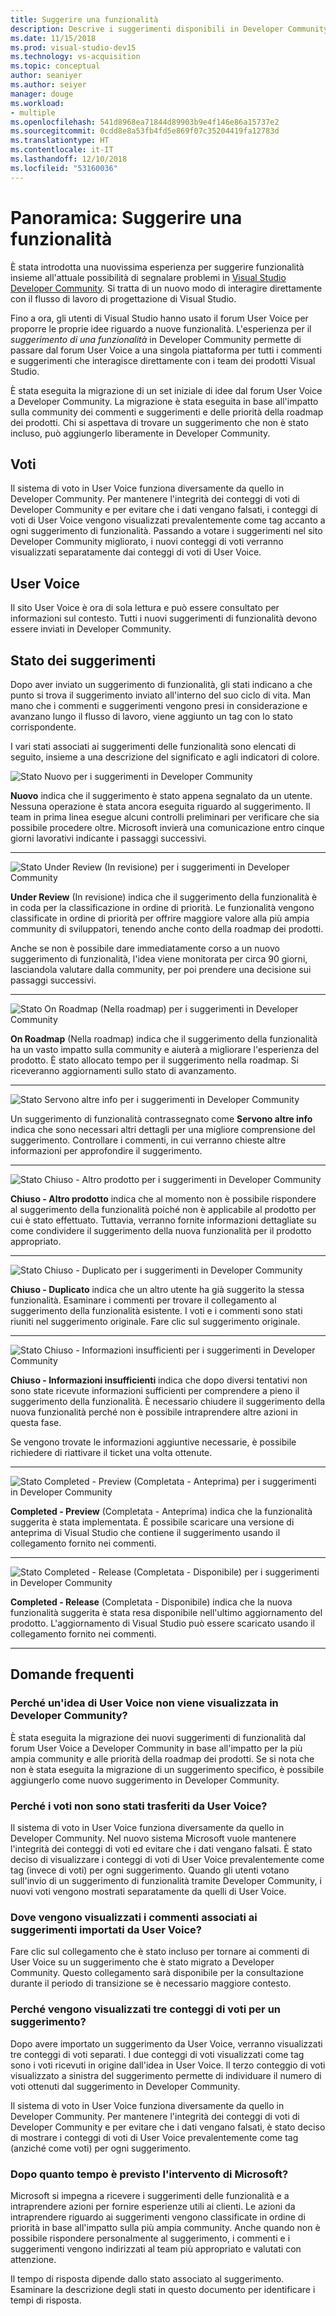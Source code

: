 ```yaml
---
title: Suggerire una funzionalità
description: Descrive i suggerimenti disponibili in Developer Community, come immettere un suggerimento e come vengono usati i suggerimenti da Microsoft nella roadmap per Visual Studio
ms.date: 11/15/2018
ms.prod: visual-studio-dev15
ms.technology: vs-acquisition
ms.topic: conceptual
author: seaniyer
ms.author: seiyer
manager: douge
ms.workload:
- multiple
ms.openlocfilehash: 541d8968ea71844d89903b9e4f146e86a15737e2
ms.sourcegitcommit: 0cdd8e8a53fb4fd5e869f07c35204419fa12783d
ms.translationtype: HT
ms.contentlocale: it-IT
ms.lasthandoff: 12/10/2018
ms.locfileid: "53160036"
---
```

# <a name="overview-suggest-a-feature"></a>Panoramica: Suggerire una funzionalità

È stata introdotta una nuovissima esperienza per suggerire funzionalità insieme all'attuale possibilità di segnalare problemi in [Visual Studio Developer Community](https://developercommunity.visualstudio.com). Si tratta di un nuovo modo di interagire direttamente con il flusso di lavoro di progettazione di Visual Studio.

Fino a ora, gli utenti di Visual Studio hanno usato il forum User Voice per proporre le proprie idee riguardo a nuove funzionalità. L'esperienza per il *suggerimento di una funzionalità* in Developer Community permette di passare dal forum User Voice a una singola piattaforma per tutti i commenti e suggerimenti che interagisce direttamente con i team dei prodotti Visual Studio.

È stata eseguita la migrazione di un set iniziale di idee dal forum User Voice a Developer Community. La migrazione è stata eseguita in base all'impatto sulla community dei commenti e suggerimenti e delle priorità della roadmap dei prodotti. Chi si aspettava di trovare un suggerimento che non è stato incluso, può aggiungerlo liberamente in Developer Community.

## <a name="votes"></a>Voti

Il sistema di voto in User Voice funziona diversamente da quello in Developer Community. Per mantenere l'integrità dei conteggi di voti di Developer Community e per evitare che i dati vengano falsati, i conteggi di voti di User Voice vengono visualizzati prevalentemente come tag accanto a ogni suggerimento di funzionalità. Passando a votare i suggerimenti nel sito Developer Community migliorato, i nuovi conteggi di voti verranno visualizzati separatamente dai conteggi di voti di User Voice.

## <a name="user-voice"></a>User Voice

Il sito User Voice è ora di sola lettura e può essere consultato per informazioni sul contesto. Tutti i nuovi suggerimenti di funzionalità devono essere inviati in Developer Community.

## <a name="suggestion-status"></a>Stato dei suggerimenti

Dopo aver inviato un suggerimento di funzionalità, gli stati indicano a che punto si trova il suggerimento inviato all'interno del suo ciclo di vita. Man mano che i commenti e suggerimenti vengono presi in considerazione e avanzano lungo il flusso di lavoro, viene aggiunto un tag con lo stato corrispondente.

I vari stati associati ai suggerimenti delle funzionalità sono elencati di seguito, insieme a una descrizione del significato e agli indicatori di colore.

![Stato Nuovo per i suggerimenti in Developer Community](../ide/media/SuggestStates/New.jpg)

**Nuovo** indica che il suggerimento è stato appena segnalato da un utente. Nessuna operazione è stata ancora eseguita riguardo al suggerimento. Il team in prima linea esegue alcuni controlli preliminari per verificare che sia possibile procedere oltre. Microsoft invierà una comunicazione entro cinque giorni lavorativi indicante i passaggi successivi.

- - -

![Stato Under Review (In revisione) per i suggerimenti in Developer Community](../ide/media/SuggestStates/UnderReview.jpg)

**Under Review** (In revisione) indica che il suggerimento della funzionalità è in coda per la classificazione in ordine di priorità. Le funzionalità vengono classificate in ordine di priorità per offrire maggiore valore alla più ampia community di sviluppatori, tenendo anche conto della roadmap dei prodotti.

Anche se non è possibile dare immediatamente corso a un nuovo suggerimento di funzionalità, l'idea viene monitorata per circa 90 giorni, lasciandola valutare dalla community, per poi prendere una decisione sui passaggi successivi.

- - -

![Stato On Roadmap (Nella roadmap) per i suggerimenti in Developer Community](../ide/media/SuggestStates/OnRoadmap.jpg)

**On Roadmap** (Nella roadmap) indica che il suggerimento della funzionalità ha un vasto impatto sulla community e aiuterà a migliorare l'esperienza del prodotto. È stato allocato tempo per il suggerimento nella roadmap. Si riceveranno aggiornamenti sullo stato di avanzamento.

- - -

![Stato Servono altre info per i suggerimenti in Developer Community](../ide/media/SuggestStates/NeedMoreInfo.jpg)

Un suggerimento di funzionalità contrassegnato come **Servono altre info** indica che sono necessari altri dettagli per una migliore comprensione del suggerimento. Controllare i commenti, in cui verranno chieste altre informazioni per approfondire il suggerimento.

- - -

![Stato Chiuso - Altro prodotto per i suggerimenti in Developer Community](../ide/media/SuggestStates/ClosedOtherProduct.jpg)

**Chiuso - Altro prodotto** indica che al momento non è possibile rispondere al suggerimento della funzionalità poiché non è applicabile al prodotto per cui è stato effettuato. Tuttavia, verranno fornite informazioni dettagliate su come condividere il suggerimento della nuova funzionalità per il prodotto appropriato.

- - -

![Stato Chiuso - Duplicato per i suggerimenti in Developer Community](../ide/media/SuggestStates/ClosedDuplicate.jpg)

**Chiuso - Duplicato** indica che un altro utente ha già suggerito la stessa funzionalità. Esaminare i commenti per trovare il collegamento al suggerimento della funzionalità esistente. I voti e i commenti sono stati riuniti nel suggerimento originale. Fare clic sul suggerimento originale.

- - -

![Stato Chiuso - Informazioni insufficienti per i suggerimenti in Developer Community](../ide/media/SuggestStates/ClosedNotEnoughInfo.jpg)

**Chiuso - Informazioni insufficienti** indica che dopo diversi tentativi non sono state ricevute informazioni sufficienti per comprendere a pieno il suggerimento della funzionalità. È necessario chiudere il suggerimento della nuova funzionalità perché non è possibile intraprendere altre azioni in questa fase.

Se vengono trovate le informazioni aggiuntive necessarie, è possibile richiedere di riattivare il ticket una volta ottenute.

- - -

![Stato Completed - Preview (Completata - Anteprima) per i suggerimenti in Developer Community](../ide/media/SuggestStates/CompletedPreview.jpg)

**Completed - Preview** (Completata - Anteprima) indica che la funzionalità suggerita è stata implementata. È possibile scaricare una versione di anteprima di Visual Studio che contiene il suggerimento usando il collegamento fornito nei commenti.

- - -

![Stato Completed - Release (Completata - Disponibile) per i suggerimenti in Developer Community](../ide/media/SuggestStates/CompletedRelease.jpg)

**Completed - Release** (Completata - Disponibile) indica che la nuova funzionalità suggerita è stata resa disponibile nell'ultimo aggiornamento del prodotto. L'aggiornamento di Visual Studio può essere scaricato usando il collegamento fornito nei commenti.

- - -

## <a name="faq"></a>Domande frequenti

### <a name="why-cant-i-see-my-user-voice-idea-in-developer-community"></a>Perché un'idea di User Voice non viene visualizzata in Developer Community?

È stata eseguita la migrazione dei nuovi suggerimenti di funzionalità dal forum User Voice a Developer Community in base all'impatto per la più ampia community e alle priorità della roadmap dei prodotti. Se si nota che non è stata eseguita la migrazione di un suggerimento specifico, è possibile aggiungerlo come nuovo suggerimento in Developer Community.

### <a name="why-have-the-votes-not-been-carried-over-from-user-voice"></a>Perché i voti non sono stati trasferiti da User Voice?

Il sistema di voto in User Voice funziona diversamente da quello in Developer Community. Nel nuovo sistema Microsoft vuole mantenere l'integrità dei conteggi di voti ed evitare che i dati vengano falsati. È stato deciso di visualizzare i conteggi di voti di User Voice prevalentemente come tag (invece di voti) per ogni suggerimento. Quando gli utenti votano sull'invio di un suggerimento di funzionalità tramite Developer Community, i nuovi voti vengono mostrati separatamente da quelli di User Voice.

### <a name="where-can-i-see-comments-associated-with-the-suggestions-imported-from-user-voice"></a>Dove vengono visualizzati i commenti associati ai suggerimenti importati da User Voice?

Fare clic sul collegamento che è stato incluso per tornare ai commenti di User Voice su un suggerimento che è stato migrato a Developer Community. Questo collegamento sarà disponibile per la consultazione durante il periodo di transizione se è necessario maggiore contesto.

### <a name="why-can-i-see-three-vote-counts-for-a-suggestion"></a>Perché vengono visualizzati tre conteggi di voti per un suggerimento?

Dopo avere importato un suggerimento da User Voice, verranno visualizzati tre conteggi di voti separati. I due conteggi di voti visualizzati come tag sono i voti ricevuti in origine dall'idea in User Voice. Il terzo conteggio di voti visualizzato a sinistra del suggerimento permette di individuare il numero di voti ottenuti dal suggerimento in Developer Community.

Il sistema di voto in User Voice funziona diversamente da quello in Developer Community. Per mantenere l'integrità dei conteggi di voti di Developer Community e per evitare che i dati vengano falsati, è stato deciso di mostrare i conteggi di voti di User Voice prevalentemente come tag (anziché come voti) per ogni suggerimento.

### <a name="how-long-can-i-expect-actions-to-take"></a>Dopo quanto tempo è previsto l'intervento di Microsoft?

Microsoft si impegna a ricevere i suggerimenti delle funzionalità e a intraprendere azioni per fornire esperienze utili ai clienti. Le azioni da intraprendere riguardo ai suggerimenti vengono classificate in ordine di priorità in base all'impatto sulla più ampia community. Anche quando non è possibile rispondere personalmente al suggerimento, i commenti e i suggerimenti vengono indirizzati al team più appropriato e valutati con attenzione.

Il tempo di risposta dipende dallo stato associato al suggerimento. Esaminare la descrizione degli stati in questo documento per identificare i tempi di risposta.

